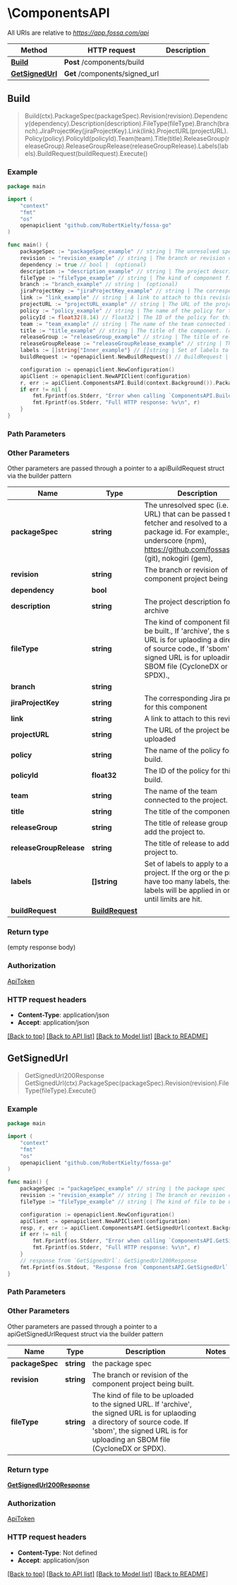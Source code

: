 # \ComponentsAPI

All URIs are relative to *https://app.fossa.com/api*

Method | HTTP request | Description
------------- | ------------- | -------------
[**Build**](ComponentsAPI.md#Build) | **Post** /components/build | 
[**GetSignedUrl**](ComponentsAPI.md#GetSignedUrl) | **Get** /components/signed_url | 



## Build

> Build(ctx).PackageSpec(packageSpec).Revision(revision).Dependency(dependency).Description(description).FileType(fileType).Branch(branch).JiraProjectKey(jiraProjectKey).Link(link).ProjectURL(projectURL).Policy(policy).PolicyId(policyId).Team(team).Title(title).ReleaseGroup(releaseGroup).ReleaseGroupRelease(releaseGroupRelease).Labels(labels).BuildRequest(buildRequest).Execute()





### Example

```go
package main

import (
	"context"
	"fmt"
	"os"
	openapiclient "github.com/RobertKielty/fossa-go"
)

func main() {
	packageSpec := "packageSpec_example" // string | The unresolved spec (i.e. a URL) that can be passed to a fetcher and resolved to a package id. For example:, underscore (npm), https://github.com/fossas/fossa (git), nokogiri (gem), 
	revision := "revision_example" // string | The branch or revision of the component project being built.
	dependency := true // bool |  (optional)
	description := "description_example" // string | The project description for the archive (optional)
	fileType := "fileType_example" // string | The kind of component file to be built., If 'archive', the signed URL is for uplaoding a directory of source code., If 'sbom', the signed URL is for uploading an SBOM file (CycloneDX or SPDX).,  (optional)
	branch := "branch_example" // string |  (optional)
	jiraProjectKey := "jiraProjectKey_example" // string | The corresponding Jira project for this component (optional)
	link := "link_example" // string | A link to attach to this revision (optional)
	projectURL := "projectURL_example" // string | The URL of the project being uploaded (optional)
	policy := "policy_example" // string | The name of the policy for this build. (optional)
	policyId := float32(8.14) // float32 | The ID of the policy for this build. (optional)
	team := "team_example" // string | The name of the team connected to the project. (optional)
	title := "title_example" // string | The title of the component. (optional)
	releaseGroup := "releaseGroup_example" // string | The title of release group to add the project to. (optional)
	releaseGroupRelease := "releaseGroupRelease_example" // string | The title of release to add the project to. (optional)
	labels := []string{"Inner_example"} // []string | Set of labels to apply to a project. If the org or the project have too many labels, then the labels will be applied in order until limits are hit.  (optional)
	buildRequest := *openapiclient.NewBuildRequest() // BuildRequest |  (optional)

	configuration := openapiclient.NewConfiguration()
	apiClient := openapiclient.NewAPIClient(configuration)
	r, err := apiClient.ComponentsAPI.Build(context.Background()).PackageSpec(packageSpec).Revision(revision).Dependency(dependency).Description(description).FileType(fileType).Branch(branch).JiraProjectKey(jiraProjectKey).Link(link).ProjectURL(projectURL).Policy(policy).PolicyId(policyId).Team(team).Title(title).ReleaseGroup(releaseGroup).ReleaseGroupRelease(releaseGroupRelease).Labels(labels).BuildRequest(buildRequest).Execute()
	if err != nil {
		fmt.Fprintf(os.Stderr, "Error when calling `ComponentsAPI.Build``: %v\n", err)
		fmt.Fprintf(os.Stderr, "Full HTTP response: %v\n", r)
	}
}
```

### Path Parameters



### Other Parameters

Other parameters are passed through a pointer to a apiBuildRequest struct via the builder pattern


Name | Type | Description  | Notes
------------- | ------------- | ------------- | -------------
 **packageSpec** | **string** | The unresolved spec (i.e. a URL) that can be passed to a fetcher and resolved to a package id. For example:, underscore (npm), https://github.com/fossas/fossa (git), nokogiri (gem),  | 
 **revision** | **string** | The branch or revision of the component project being built. | 
 **dependency** | **bool** |  | 
 **description** | **string** | The project description for the archive | 
 **fileType** | **string** | The kind of component file to be built., If &#39;archive&#39;, the signed URL is for uplaoding a directory of source code., If &#39;sbom&#39;, the signed URL is for uploading an SBOM file (CycloneDX or SPDX).,  | 
 **branch** | **string** |  | 
 **jiraProjectKey** | **string** | The corresponding Jira project for this component | 
 **link** | **string** | A link to attach to this revision | 
 **projectURL** | **string** | The URL of the project being uploaded | 
 **policy** | **string** | The name of the policy for this build. | 
 **policyId** | **float32** | The ID of the policy for this build. | 
 **team** | **string** | The name of the team connected to the project. | 
 **title** | **string** | The title of the component. | 
 **releaseGroup** | **string** | The title of release group to add the project to. | 
 **releaseGroupRelease** | **string** | The title of release to add the project to. | 
 **labels** | **[]string** | Set of labels to apply to a project. If the org or the project have too many labels, then the labels will be applied in order until limits are hit.  | 
 **buildRequest** | [**BuildRequest**](BuildRequest.md) |  | 

### Return type

 (empty response body)

### Authorization

[ApiToken](../README.md#ApiToken)

### HTTP request headers

- **Content-Type**: application/json
- **Accept**: application/json

[[Back to top]](#) [[Back to API list]](../README.md#documentation-for-api-endpoints)
[[Back to Model list]](../README.md#documentation-for-models)
[[Back to README]](../README.md)


## GetSignedUrl

> GetSignedUrl200Response GetSignedUrl(ctx).PackageSpec(packageSpec).Revision(revision).FileType(fileType).Execute()





### Example

```go
package main

import (
	"context"
	"fmt"
	"os"
	openapiclient "github.com/RobertKielty/fossa-go"
)

func main() {
	packageSpec := "packageSpec_example" // string | the package spec
	revision := "revision_example" // string | The branch or revision of the component project being built.
	fileType := "fileType_example" // string | The kind of file to be uploaded to the signed URL. If 'archive', the signed URL is for uplaoding a directory of source code. If 'sbom', the signed URL is for uploading an SBOM file (CycloneDX or SPDX).  (optional)

	configuration := openapiclient.NewConfiguration()
	apiClient := openapiclient.NewAPIClient(configuration)
	resp, r, err := apiClient.ComponentsAPI.GetSignedUrl(context.Background()).PackageSpec(packageSpec).Revision(revision).FileType(fileType).Execute()
	if err != nil {
		fmt.Fprintf(os.Stderr, "Error when calling `ComponentsAPI.GetSignedUrl``: %v\n", err)
		fmt.Fprintf(os.Stderr, "Full HTTP response: %v\n", r)
	}
	// response from `GetSignedUrl`: GetSignedUrl200Response
	fmt.Fprintf(os.Stdout, "Response from `ComponentsAPI.GetSignedUrl`: %v\n", resp)
}
```

### Path Parameters



### Other Parameters

Other parameters are passed through a pointer to a apiGetSignedUrlRequest struct via the builder pattern


Name | Type | Description  | Notes
------------- | ------------- | ------------- | -------------
 **packageSpec** | **string** | the package spec | 
 **revision** | **string** | The branch or revision of the component project being built. | 
 **fileType** | **string** | The kind of file to be uploaded to the signed URL. If &#39;archive&#39;, the signed URL is for uplaoding a directory of source code. If &#39;sbom&#39;, the signed URL is for uploading an SBOM file (CycloneDX or SPDX).  | 

### Return type

[**GetSignedUrl200Response**](GetSignedUrl200Response.md)

### Authorization

[ApiToken](../README.md#ApiToken)

### HTTP request headers

- **Content-Type**: Not defined
- **Accept**: application/json

[[Back to top]](#) [[Back to API list]](../README.md#documentation-for-api-endpoints)
[[Back to Model list]](../README.md#documentation-for-models)
[[Back to README]](../README.md)

